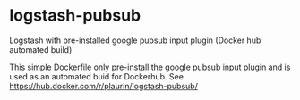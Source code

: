 # logstash-pubsub
Logstash with pre-installed google pubsub input plugin (Docker hub automated build)

This simple Dockerfile only pre-install the google pubsub input plugin and is used as an automated buid for Dockerhub.
See https://hub.docker.com/r/plaurin/logstash-pubsub/
